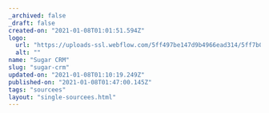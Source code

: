 ```yaml
---
_archived: false
_draft: false
created-on: "2021-01-08T01:01:51.594Z"
logo:
  url: "https://uploads-ssl.webflow.com/5ff497be147d9b4966ead314/5ff7b0f9bcfe3206c6b2a9e5_endpoints_0030_Sugar%20CRM.jpg"
  alt: ""
name: "Sugar CRM"
slug: "sugar-crm"
updated-on: "2021-01-08T01:10:19.249Z"
published-on: "2021-01-08T01:47:00.145Z"
tags: "sourcees"
layout: "single-sourcees.html"
---
```



